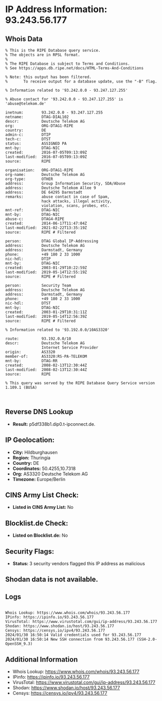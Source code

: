 # IP Address Information: 93.243.56.177

## Whois Data
```
% This is the RIPE Database query service.
% The objects are in RPSL format.
%
% The RIPE Database is subject to Terms and Conditions.
% See https://apps.db.ripe.net/docs/HTML-Terms-And-Conditions

% Note: this output has been filtered.
%       To receive output for a database update, use the "-B" flag.

% Information related to '93.242.0.0 - 93.247.127.255'

% Abuse contact for '93.242.0.0 - 93.247.127.255' is 'abuse@telekom.de'

inetnum:        93.242.0.0 - 93.247.127.255
netname:        DTAG-DIAL102
descr:          Deutsche Telekom AG
org:            ORG-DTAG1-RIPE
country:        DE
admin-c:        DTIP
tech-c:         DTST
status:         ASSIGNED PA
mnt-by:         DTAG-NIC
created:        2016-07-05T09:13:09Z
last-modified:  2016-07-05T09:13:09Z
source:         RIPE

organisation:   ORG-DTAG1-RIPE
org-name:       Deutsche Telekom AG
org-type:       OTHER
address:        Group Information Security, SDA/Abuse
address:        Deutsche Telekom Allee 9
address:        DE 64295 Darmstadt
remarks:        abuse contact in case of Spam,
                hack attacks, illegal activity,
                violation, scans, probes, etc.
mnt-ref:        DTAG-NIC
mnt-by:         DTAG-NIC
abuse-c:        DTAG4-RIPE
created:        2014-06-17T11:47:04Z
last-modified:  2021-02-22T13:35:19Z
source:         RIPE # Filtered

person:         DTAG Global IP-Addressing
address:        Deutsche Telekom AG
address:        Darmstadt, Germany
phone:          +49 180 2 33 1000
nic-hdl:        DTIP
mnt-by:         DTAG-NIC
created:        2003-01-29T10:22:59Z
last-modified:  2019-05-14T12:55:19Z
source:         RIPE # Filtered

person:         Security Team
address:        Deutsche Telekom AG
address:        Darmstadt, Germany
phone:          +49 180 2 33 1000
nic-hdl:        DTST
mnt-by:         DTAG-NIC
created:        2003-01-29T10:31:11Z
last-modified:  2019-05-14T12:56:39Z
source:         RIPE # Filtered

% Information related to '93.192.0.0/10AS3320'

route:          93.192.0.0/10
descr:          Deutsche Telekom AG
                Internet Service Provider
origin:         AS3320
member-of:      AS3320:RS-PA-TELEKOM
mnt-by:         DTAG-RR
created:        2008-02-13T12:30:44Z
last-modified:  2008-02-13T12:30:44Z
source:         RIPE

% This query was served by the RIPE Database Query Service version 1.109.1 (BUSA)



```
## Reverse DNS Lookup
- **Result:** p5df338b1.dip0.t-ipconnect.de.

## IP Geolocation:
- **City:** Hildburghausen
- **Region:** Thuringia
- **Country:** DE
- **Coordinates:** 50.4255,10.7318
- **Org:** AS3320 Deutsche Telekom AG
- **Timezone:** Europe/Berlin

## CINS Army List Check:
- **Listed in CINS Army List:** 
No

## Blocklist.de Check:
- **Listed on Blocklist.de:** 
No

## Security Flags:
- **Status:** 3 security vendors flagged this IP address as malicious

## Shodan data is not available.

## Logs
```

Whois Lookup: https://www.whois.com/whois/93.243.56.177
IPinfo: https://ipinfo.io/93.243.56.177
VirusTotal: https://www.virustotal.com/gui/ip-address/93.243.56.177
Shodan: https://www.shodan.io/host/93.243.56.177
Censys: https://censys.io/ipv4/93.243.56.177
2024/01/30 16:50:14 Valid credentials used for 93.243.56.177
2024/01/30 16:50:14 New SSH connection from 93.243.56.177 (SSH-2.0-OpenSSH_9.3)

```
## Additional Information
- Whois Lookup: https://www.whois.com/whois/93.243.56.177
- IPinfo: https://ipinfo.io/93.243.56.177
- VirusTotal: https://www.virustotal.com/gui/ip-address/93.243.56.177
- Shodan: https://www.shodan.io/host/93.243.56.177
- Censys: https://censys.io/ipv4/93.243.56.177

